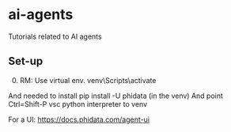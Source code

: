 # ai-agents
Tutorials related to AI agents

## Set-up
0. RM: Use virtual env.
venv\Scripts\activate

And needed to install 
pip install -U phidata  (in the venv)
And point Ctrl=Shift-P vsc python interpreter to venv

For a UI:
https://docs.phidata.com/agent-ui